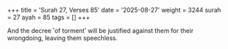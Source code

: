 +++
title = 'Surah 27, Verses 85'
date = '2025-08-27'
weight = 3244
surah = 27
ayah = 85
tags = []
+++

And the decree ˹of torment˺ will be justified against them for their wrongdoing, leaving them speechless.